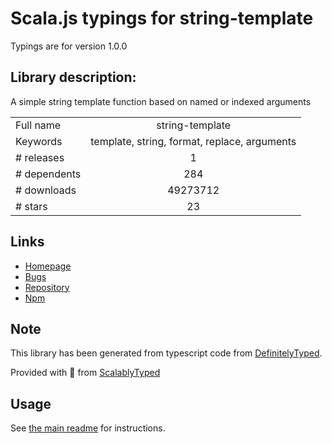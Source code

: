 
# Scala.js typings for string-template

Typings are for version 1.0.0

## Library description:
A simple string template function based on named or indexed arguments

|                    |                 |
| ------------------ | :-------------: |
| Full name          | string-template |
| Keywords           | template, string, format, replace, arguments |
| # releases         | 1 |
| # dependents       | 284 |
| # downloads        | 49273712 |
| # stars            | 23 |

## Links
- [Homepage](https://github.com/Matt-Esch/string-template)
- [Bugs](https://github.com/Matt-Esch/string-template/issues)
- [Repository](https://github.com/Matt-Esch/string-template)
- [Npm](https://www.npmjs.com/package/string-template)
    


## Note
This library has been generated from typescript code from [DefinitelyTyped](https://definitelytyped.org).

Provided with :purple_heart: from [ScalablyTyped](https://github.com/oyvindberg/ScalablyTyped)

## Usage
See [the main readme](../../readme.md) for instructions.


